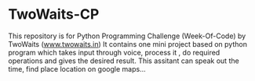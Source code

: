 # TwoWaits-CP
This repository is for Python Programming Challenge (Week-Of-Code) by TwoWaits (www.twowaits.in)
It contains one mini project based on python program which takes input through voice, process it , do required operations and gives the desired result. This assitant can speak out the time, find place location on google maps...
